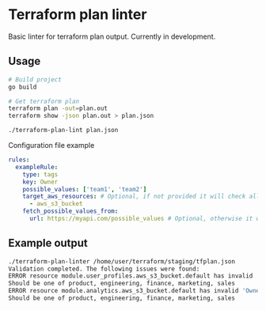 # Terraform plan linter

Basic linter for terraform plan output. Currently in development.


## Usage

```bash
# Build project
go build

# Get terraform plan
terraform plan -out=plan.out
terraform show -json plan.out > plan.json

./terraform-plan-lint plan.json
```


Configuration file example

```yaml
rules:
  exampleRule:
    type: tags
    key: Owner
    possible_values: ['team1', 'team2']
    target_aws_resources: # Optional, if not provided it will check all resources
      - aws_s3_bucket
    fetch_possible_values_from:
      url: https://myapi.com/possible_values # Optional, otherwise it will use possible_values
```

## Example output

```bash
./terraform-plan-linter /home/user/terraform/staging/tfplan.json
Validation completed. The following issues were found:
ERROR resource module.user_profiles.aws_s3_bucket.default has invalid 'Owner' tag value: infrastructure
Should be one of product, engineering, finance, marketing, sales
ERROR resource module.analytics.aws_s3_bucket.default has invalid 'Owner' tag value: infrastructure
Should be one of product, engineering, finance, marketing, sales
```
